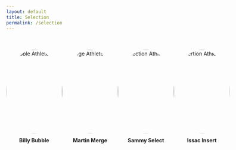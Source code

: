 ```yaml
---
layout: default
title: Selection
permalink: /selection
---
```

<html lang="en">
<head>
  <meta charset="UTF-8">
  <meta name="viewport" content="width=device-width, initial-scale=1.0">
  <style>
    .athlete-selector {
      display: flex;
      justify-content: space-around;
      margin-top: 50px;
    }
    .athlete-option {
      display: flex;
      flex-direction: column;
      align-items: center;
      position: relative;
      cursor: pointer;
      transition: transform 0.3s ease-in-out;
    }
    .athlete-option:hover {
      transform: scale(1.2);
    }
    .athlete-option img {
      width: 150px;
      height: 225px;
      border-radius: 50%;
    }
    .athlete-option span {
      margin-top: 10px;
      font-weight: bold;
    }
    /* Specific image for Bubble Athlete */
    .athlete-option.bubble:hover img {
      content: url("https://github.com/Code-Demons/miniproject/assets/40652645/213c0a9e-9c56-4484-9d69-3d1cc5984a5a");
    }
    /* Specific image for Merge Athlete */
    .athlete-option.merge:hover img {
      content: url("https://github.com/Code-Demons/miniproject/assets/40652645/adb81563-7fda-47ac-981a-620550ef59e9");
    }
    /* Specific image for Selection Athlete */
    .athlete-option.selection:hover img {
      content: url("https://github.com/Code-Demons/miniproject/assets/40652645/adcf3d8a-8d5a-4605-9dcb-3443fb3f1480");
    }
    .athlete-option.insertion:hover img {
      content: url("https://github.com/Code-Demons/miniproject/assets/40652645/6d08b64d-399b-4a93-98ab-cc179eb4ced5");
    }
    #attribute-section {
      position: fixed;
      bottom: 0;
      left: 0;
      width: 100%;
      background-color: #f0f0f0;
      padding: 20px;
      display: none;
    }
  </style>
</head>

<body>

  <div class="athlete-selector">
    <!-- Bubble Athlete -->
    <div class="athlete-option bubble" onclick="navigateTo('/miniproject/bubbleathlete')" onmouseover="showAttributes('Billy Bubble Attributes')" onmouseout="hideAttributes()">
      <img src="https://github.com/Code-Demons/miniproject/assets/40652645/4049e8b1-4b24-4c6f-a080-24504607145d" alt="Bubble Athlete">
      <span>Billy Bubble</span>
    </div>
    <!-- Merge Athlete -->
    <div class="athlete-option merge" onclick="navigateTo('/miniproject/mergeathlete')" onmouseover="showAttributes('Martin Merge Attributes')" onmouseout="hideAttributes()">
      <img src="https://github.com/Code-Demons/miniproject/assets/40652645/245c81fd-0ccd-4a52-acee-af09a34baaad" alt="Merge Athlete">
      <span>Martin Merge</span>
    </div>
    <!-- Sammy Select Athlete -->
    <div class="athlete-option selection" onclick="navigateTo('/miniproject/selectionathlete')" onmouseover="showAttributes('Sammy Select Attributes')" onmouseout="hideAttributes()">
      <img src="https://github.com/Code-Demons/miniproject/assets/40652645/ce479d7a-0c77-4b9e-8f99-453e365403ac" alt="Selection Athlete">
      <span>Sammy Select</span>
    </div>
    <!-- Issac Insert Athlete -->
    <div class="athlete-option insertion" onclick="navigateTo('/miniproject/insertathlete')" onmouseover="showAttributes('Issac Insert Attributes')" onmouseout="hideAttributes()">
      <img src="https://github.com/Code-Demons/miniproject/assets/40652645/78f15b09-37f0-441b-b230-3d3663347a38" alt="Insertion Athlete">
      <span>Issac Insert</span>
    </div>
  </div>
  
  <div id="attribute-section" onclick="hideFullAttributes()">
    <div id="full-attributes"></div>
  </div>

  <script>
    function showAttributes(attributes) {
      document.getElementById("attribute-section").innerHTML = attributes;
      document.getElementById("attribute-section").style.display = "block";
    }

    function hideAttributes() {
      document.getElementById("attribute-section").style.display = "none";
    }

    function hideFullAttributes() {
      document.getElementById("attribute-section").style.display = "none";

      // Show all athletes
      document.querySelectorAll('.athlete-option').forEach(function(option) {
        option.style.display = 'flex';
      });
    }

    function navigateTo(url) {
      window.location.href = url;
    }
  </script>

</body>
</html>